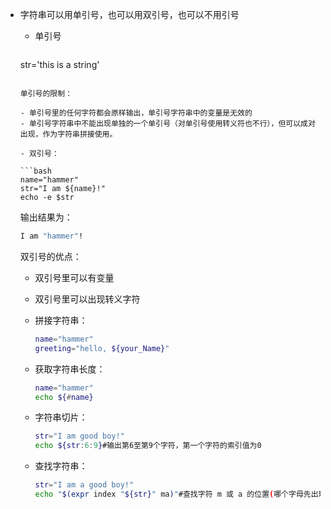 - 字符串可以用单引号，也可以用双引号，也可以不用引号

  - 单引号

    ```bash
  str='this is a string'
    ```
    
    单引号的限制：

    - 单引号里的任何字符都会原样输出，单引号字符串中的变量是无效的
    - 单引号字符串中不能出现单独的一个单引号（对单引号使用转义符也不行），但可以成对出现，作为字符串拼接使用。
    
  - 双引号：

    ```bash
    name="hammer"
    str="I am ${name}!"
    echo -e $str
    ```

    输出结果为：

    ```bash
    I am "hammer"!
    ```

    双引号的优点：

    - 双引号里可以有变量
    - 双引号里可以出现转义字符

  - 拼接字符串：

    ```bash
    name="hammer"
    greeting="hello, ${your_Name}"
    ```

  - 获取字符串长度：

    ```bash
    name="hammer"
    echo ${#name}
    ```

  - 字符串切片：

    ```bash
    str="I am good boy!"
    echo ${str:6:9}#输出第6至第9个字符，第一个字符的索引值为0
    ```

  - 查找字符串：

    ```bash
    str="I am a good boy!"
    echo "$(expr index "${str}" ma)"#查找字符 m 或 a 的位置(哪个字母先出现就计算哪个)
    ```

    

